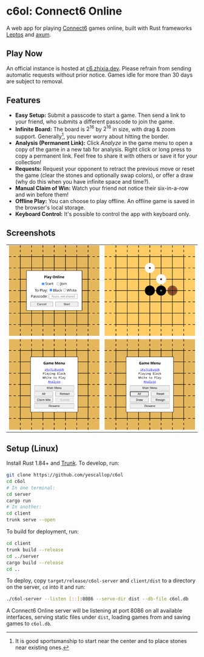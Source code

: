 # c6ol: Connect6 Online

A web app for playing [Connect6] games online, built with Rust frameworks [Leptos] and [axum].

[Connect6]: https://en.wikipedia.org/wiki/Connect6
[Leptos]: https://github.com/leptos-rs/leptos
[axum]: https://github.com/tokio-rs/axum

## Play Now

An official instance is hosted at [c6.zhixia.dev](https://c6.zhixia.dev/). Please refrain from sending automatic requests without prior notice. Games idle for more than 30 days are subject to removal.

## Features

- **Easy Setup:** Submit a passcode to start a game. Then send a link to your friend, who submits a different passcode to join the game.
- **Infinite Board:** The board is $2^{16}$ by $2^{16}$ in size, with drag & zoom support. Generally[^1], you never worry about hitting the border.
- **Analysis (Permanent Link):** Click *Analyze* in the game menu to open a copy of the game in a new tab for analysis. Right click or long press to copy a permanent link. Feel free to share it with others or save it for your collection!
- **Requests:** Request your opponent to retract the previous move or reset the game (clear the stones and optionally swap colors), or offer a draw (why do this when you have infinite space and time?).
- **Manual Claim of Win:** Watch your friend not notice their six-in-a-row and win before them!
- **Offline Play:** You can choose to play offline. An offline game is saved in the browser's local storage.
- **Keyboard Control:** It's possible to control the app with keyboard only.

[^1]: It is good sportsmanship to start near the center and to place stones near existing ones.

## Screenshots

<table>
  <tr>
    <td><img alt="Online Dialog" src="assets/online-dialog.png" /></td>
    <td><img alt="Game Play" src="assets/game-play.png" /></td>
  </tr>
  <tr>
    <td><img alt="Game Menu" src="assets/game-menu.png" /></td>
    <td><img alt="Game Menu Alt" src="assets/game-menu-alt.png" /></td>
  </tr>
</table>

## Setup (Linux)

Install Rust 1.84+ and [Trunk](https://trunkrs.dev/). To develop, run:

```sh
git clone https://github.com/yescallop/c6ol
cd c6ol
# In one terminal:
cd server
cargo run
# In another:
cd client
trunk serve --open
```

To build for deployment, run:

```sh
cd client
trunk build --release
cd ../server
cargo build --release
cd ..
```

To deploy, copy `target/release/c6ol-server` and `client/dist` to a directory on the server, `cd` into it and run:

```sh
./c6ol-server --listen [::]:8086 --serve-dir dist --db-file c6ol.db
```

A Connect6 Online server will be listening at port 8086 on all available interfaces, serving static files under `dist`, loading games from and saving games to `c6ol.db`.
